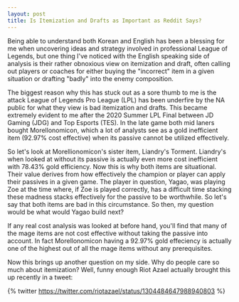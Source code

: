 ```yaml
---
layout: post
title: Is Itemization and Drafts as Important as Reddit Says?
---
```

Being able to understand both Korean and English has been a blessing for me when uncovering ideas and strategy involved in professional League of Legends, but one thing I've noticed with the English speaking side of analysis is their rather obnoxious view on itemization and draft, often calling out players or coaches for either buying the "incorrect" item in a given situation or drafting "badly" into the enemy composition.

The biggest reason why this has stuck out as a sore thumb to me is the attack League of Legends Pro League (LPL) has been underfire by the NA public for what they view is bad itemization and drafts. This became extremely evident to me after the 2020 Summer LPL Final between JD Gaming (JDG) and Top Esports (TES). In the late game both mid laners bought Morellonomicon, which a lot of analysts see as a gold inefficient item (92.97% cost effective) when its passive cannot be utilized effectively.

So let's look at Morellionomicon's sister item, Liandry's Torment. Liandry's when looked at without its passive is actually even more cost inefficient with 78.43% gold efficiency. Now this is why both items are situational. Their value derives from how effectively the champion or player can apply their passives in a given game. The player in question, Yagao, was playing Zoe at the time where, if Zoe is played correctly, has a difficult time stacking these madness stacks effectively for the passive to be worthwhile. So let's say that both items are bad in this circumstance. So then, my question would be what would Yagao build next?

If any real cost analysis was looked at before hand, you'll find that many of the mage items are not cost effective without taking the passive into account. In fact Morellonomicon having a 92.97% gold effeciency is actually one of the highest out of all the mage items without any prerequisites.

Now this brings up another question on my side. Why do people care so much about itemization? Well, funny enough Riot Azael actually brought this up recently in a tweet:

{% twitter https://twitter.com/riotazael/status/1304484647988940803 %}

